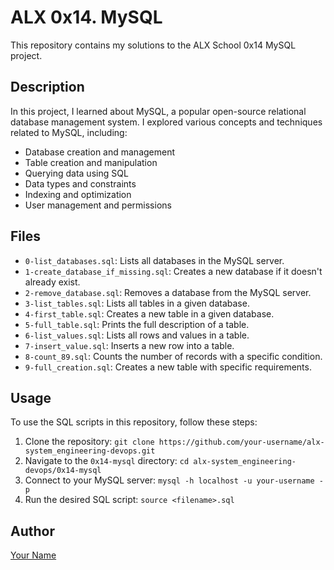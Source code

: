 # ALX 0x14. MySQL

This repository contains my solutions to the ALX School 0x14 MySQL project.

## Description

In this project, I learned about MySQL, a popular open-source relational database management system. I explored various concepts and techniques related to MySQL, including:

- Database creation and management
- Table creation and manipulation
- Querying data using SQL
- Data types and constraints
- Indexing and optimization
- User management and permissions

## Files

- `0-list_databases.sql`: Lists all databases in the MySQL server.
- `1-create_database_if_missing.sql`: Creates a new database if it doesn't already exist.
- `2-remove_database.sql`: Removes a database from the MySQL server.
- `3-list_tables.sql`: Lists all tables in a given database.
- `4-first_table.sql`: Creates a new table in a given database.
- `5-full_table.sql`: Prints the full description of a table.
- `6-list_values.sql`: Lists all rows and values in a table.
- `7-insert_value.sql`: Inserts a new row into a table.
- `8-count_89.sql`: Counts the number of records with a specific condition.
- `9-full_creation.sql`: Creates a new table with specific requirements.

## Usage

To use the SQL scripts in this repository, follow these steps:

1. Clone the repository: `git clone https://github.com/your-username/alx-system_engineering-devops.git`
2. Navigate to the `0x14-mysql` directory: `cd alx-system_engineering-devops/0x14-mysql`
3. Connect to your MySQL server: `mysql -h localhost -u your-username -p`
4. Run the desired SQL script: `source <filename>.sql`

## Author

[Your Name](https://github.com/your-username)